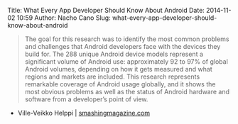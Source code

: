 Title: What Every App Developer Should Know About Android
Date: 2014-11-02 10:59
Author: Nacho Cano
Slug: what-every-app-developer-should-know-about-android

> The goal for this research was to identify the most common problems
> and challenges that Android developers face with the devices they
> build for. The 288 unique Android device models represent a
> significant volume of Android use: approximately 92 to 97% of global
> Android volumes, depending on how it gets measured and what regions
> and markets are included. This research represents remarkable coverage
> of Android usage globally, and it shows the most obvious problems as
> well as the status of Android hardware and software from a developer’s
> point of view.

- Ville-Veikko Helppi | [smashingmagazine.com][]

  [smashingmagazine.com]: http://www.smashingmagazine.com/2014/10/02/what-every-app-developer-should-know-about-android/
    "What Every App Developer Should Know About Android"
